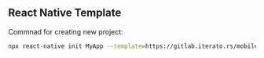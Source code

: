 ## React Native Template

Commnad for creating new project:

```bash
npx react-native init MyApp --template=https://gitlab.iterato.rs/mobile/mobile-template.git
```
